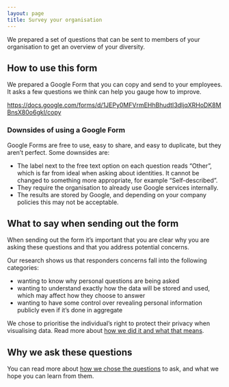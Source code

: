 ```yaml
---
layout: page
title: Survey your organisation
---
```


We prepared a set of questions that can be sent to members of your organisation to get an overview of your diversity.

## How to use this form

We prepared a Google Form that you can copy and send to your employees. It asks a few questions we think can help you gauge how to improve.

https://docs.google.com/forms/d/1JEPy0MFVrmEHhBhudtI3dljqXRHoDK8MBnsX80o6gkI/copy

### Downsides of using a Google Form

Google Forms are free to use, easy to share, and easy to duplicate, but they aren’t perfect. Some downsides are:

- The label next to the free text option on each question reads “Other”, which is far from ideal when asking about identities. It cannot be changed to something more appropriate, for example “Self-described”.
- They require the organisation to already use Google services internally.
- The results are stored by Google, and depending on your company policies this may not be acceptable.

## What to say when sending out the form

When sending out the form it’s important that you are clear why you are asking these questions and that you address potential concerns.

Our research shows us that responders concerns fall into the following categories:
- wanting to know why personal questions are being asked
- wanting to understand exactly how the data will be stored and used, which may affect how they choose to answer
- wanting to have some control over revealing personal information publicly even if it’s done in aggregate

We chose to prioritise the individual’s right to protect their privacy when visualising data. Read more about [how we did it and what that means](/protecting-individuals-privacy).

## Why we ask these questions

You can read more about [how we chose the questions](/why-we-ask-these-questions) to ask, and what we hope you can learn from them.
